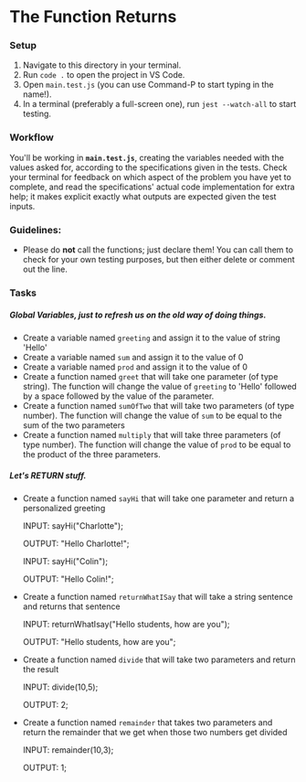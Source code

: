 # The Function Returns

### Setup

1. Navigate to this directory in your terminal.
2. Run `code .` to open the project in VS Code.
3. Open `main.test.js` (you can use Command-P to start typing in the name!).
3. In a terminal (preferably a full-screen one), run `jest --watch-all` to start testing.


### Workflow

You'll be working in **`main.test.js`**, creating the variables needed with the values asked for, according to the specifications given in the tests. Check your terminal for feedback on which aspect of the problem you have yet to complete, and read the specifications' actual code implementation for extra help; it makes explicit exactly what outputs are expected given the test inputs.


### Guidelines:

* Please do **not** call the functions; just declare them! You can call them to check for your own testing purposes, but then either delete or comment out the line.


### Tasks

##### Global Variables, just to refresh us on the old way of doing things.

* Create a variable named `greeting` and assign it to the value of string 'Hello'
* Create a variable named `sum` and assign it to the value of 0
* Create a variable named `prod` and assign it to the value of 0
* Create a function named  `greet` that will take one parameter (of type string). The function will change the value of `greeting` to 'Hello' followed by a space followed by the value of the parameter.
* Create a function named  `sumOfTwo` that will take two parameters (of type number). The function will change the value of `sum` to be equal to the sum of the two parameters
* Create a function named  `multiply` that will take three parameters (of type number). The function will change the value of `prod` to be equal to the product of the three parameters.


##### Let's RETURN stuff.

* Create a function named  `sayHi` that will take one parameter and return a personalized greeting

   INPUT:  sayHi("Charlotte"); 

   OUTPUT:  "Hello Charlotte!";

   INPUT:  sayHi("Colin"); 

   OUTPUT:  "Hello Colin!";

* Create a function named  `returnWhatISay` that will take a string sentence and returns that sentence

   INPUT:  returnWhatIsay("Hello students, how are you"); 

   OUTPUT:  "Hello students, how are you";

* Create a function named  `divide` that will take two parameters and return the result

   INPUT:  divide(10,5); 

   OUTPUT:  2;

* Create a function named `remainder` that takes two parameters and return the remainder that we get when those two numbers get divided

   INPUT:  remainder(10,3); 

   OUTPUT:  1;
